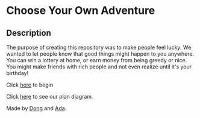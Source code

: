 # Choose Your Own Adventure

## Description
The purpose of creating this repository was to make people feel lucky. We wanted to let people know that good things might happen to you anywhere. You can win a lottery at home, or earn money from being greedy or nice. You might make friends with rich people and not even realize until it's your birthday!

Click [here](https://dongxuanw1366.github.io/cyoa-project/woke-up-naturally/woke-up-naturally.html) to begin

Click [here](https://docs.google.com/drawings/d/1uFkmeetToJyTTN7fIfeIkXOJvSHcwuqwMcMOgfMUEX4/edit) to see our plan diagram.

Made by [Dong](https://github.com/dongxuanw1366) and [Ada](https://github.com/adaz0858).